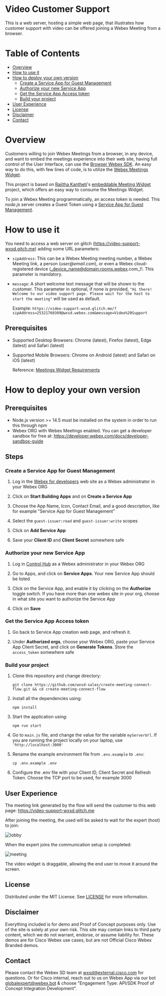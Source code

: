 # Video Customer Support

This is a web server, hosting a simple web page, that illustrates how customer support with video can be offered joining a Webex Meeting from a browser.

# Table of Contents
- [Overview](#overview)
- [How to use it](#how-to-use-it)
- [How to deploy your own version](#how-to-deploy-your-own-version)
   - [Create a Service App for Guest Management](#create-a-service-app-for-guest-management)
   - [Authorize your new Service App](#authorize-your-new-service-app)
   - [Get the Service App Access token](#get-the-service-app-access-token)
   - [Build your project](#build-your-project)
- [User Experience](#user-experience)
- [License](#license)
- [Disclaimer](#disclaimer)
- [Contact](#contact)


# Overview

Customers willing to join Webex Meetings from a browser, in any device, and want to embed the meetings experience into their web site, having full control of the User Interface, can use the [Browser Webex SDK](https://developer.webex.com/docs/sdks/webex-meetings-sdk-web-introduction). An easy way to do this, with few lines of code, is to utilize the [Webex Meetings Widget](https://developer.webex.com/docs/widgets).

This project is based on [Rajitha Kantheti](https://github.com/rajithaBK)'s [embeddable Meeting Widget](https://github.com/wxsd-sales/embeddable-meetings-widget/edit/main/README.md) project, which offers an easy way to consume the Meetings Widget.

To join a Webex Meeting programmatically, an access token is needed. This _node.js_ server creates a Guest Token using a [Service App for Guest Management](https://developer.webex.com/docs/sa-guest-management).


# How to use it

You need to access a web server on glitch (https://video-support-wxsd.gitch.me) adding some URL parameters:

- ```sipAddress```: This can be a Webex Meeting meeting number, a Webex Meeting link, a person (_user@email.com_), or even a Webex cloud-registered device (_device_name@domain.rooms.webex.com_)!. This parameter is mandatory. 

- ```message```:  A short welcome text message that will be shown to the customer. This parameter in optional, if none is provided, ```"Hi there! Welcome to our video support page. Please wait for the host to start the meeting"``` will be used as default. 


   Example: ```https://video-support-wxsd.glitch.me/?sipAddress=25321760309@wxsd.webex.com&message=Video%20Support```

## Prerequisites

- Supported Desktop Browsers: Chrome (latest), Firefox (latest), Edge (latest) and Safari (latest)

- Supported Mobile Browsers: Chrome on Android (latest) and Safari on iOS (latest)

   Reference: [Meetings Widget Requirements](https://developer.webex.com/docs/widgets)

# How to deploy your own version

## Prerequisites

- Node.js version >= 14.5 must be installed on the system in order to run this through npm
- Webex ORG with Webex Meetings enabled. You can get a developer sandbox for free at: https://developer.webex.com/docs/developer-sandbox-guide

## Steps

### Create a Service App for Guest Management

1. Log in the [Webex for developers](https://developer.webex.com/) web site as a Webex administrator in your Webex ORG

2. Click on **Start Building Apps** and on **Create a Service App**

3. Choose the App Name, Icon, Contact Email, and a good description, like for example "Service App for Guest Management"

4. Select the `guest-issuer:read` and `guest-issuer:write` scopes

5. Click on **Add Service App**

6. Save your **Client ID** and **Client Secret** somewhere safe

### Authorize your new Service App

1. Log in [Control Hub](https://admin.webex.com)  as a Webex administrator in your Webex ORG

2. Go to Apps, and click on **Service Apps**. Your new Service App should be listed

3. Click on the Service App, and enable it by clicking on the **Authorize** toggle switch. If you have more than one webex site in your org, choose in what site you want to authorize the Service App

4. Click on **Save**

### Get the Service App Access token

1. Go back to Service App creation web page, and refresh it.

2. Under **Authorized orgs**, choose your Webex ORG, paste your Service App Client Secret, and click on **Generate Tokens**. Store the `access_token` somewhere safe

### Build your project

1. Clone this repository and change directory:

   ```
   git clone https://github.com/wxsd-sales/create-meeting-connect-flow.git && cd create-meeting-connect-flow
   ```

2. Install all the dependencies using:

   ```
   npm install
   ```

3. Start the application using:
  
   ```
   npm run start
   ```

4. Go to ```main.js``` file, and change the value for the variable ```myServerUrl```. If you are running the project locally on your laptop, use ```'http://localhost:3000'```

5. Rename the example environment file from `.env.example` to `.env`:
   ```
   cp .env.example .env
   ```
6. Configure the .env file with your Client ID, Client Secret and Refresh Token. Choose the TCP port to be used, for example 3000

## User Experience

The meeting link generated by the flow will send the customer to this web page: https://video-support-wxsd.glitch.me 

After joining the meeting, the used will be asked to wait for the expert (host) to join:

![lobby](lobby.jpg)

When the expert joins  the communication setup is completed:

![meeting](meeting.jpg)

The video widget is draggable, allowing the end user to move it around the screen.

## License

Distributed under the MIT License. See [LICENSE](LICENSE) for more information.

## Disclaimer

Everything included is for demo and Proof of Concept purposes only. Use of the site is solely at your own risk. This site may contain links to third party content, which we do not warrant, endorse, or assume liability for. These demos are for Cisco Webex use cases, but are not Official Cisco Webex Branded demos.
 

## Contact

Please contact the Webex SD team at [wxsd@external.cisco.com](mailto:wxsd@external.cisco.com?subject=CreateMeetingFlow) for questions. Or for Cisco internal, reach out to us on Webex App via our bot globalexpert@webex.bot & choose "Engagement Type: API/SDK Proof of Concept Integration Development". 

